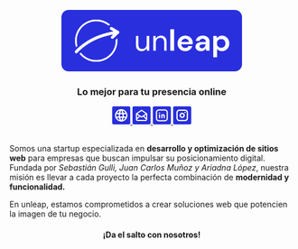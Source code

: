 <p align="center">
    <img src="./images/unleap-logo.png" width="320px" alt="unleap logo" />
</p>
<h3 align="center">
  Lo mejor para tu presencia online
</h3>
<div align="center">
    <a target="_blank" href="https://www.unleap.dev">
        <img src="./images/web-button.png" height="32px" alt="web button" />
    </a>
    <a target="_blank" href="mailto:contact@unleap.dev">
        <img src="./images/email-button.png" height="32px" alt="email button" />
    </a>
    <a target="_blank" href="https://www.linkedin.com/company/unleap/">
        <img src="./images/linkedin-button.png" height="32px" alt="linkedin button" />
    </a>
    <a target="_blank" href="https://www.instagram.com/unleap.dev/">
        <img src="./images/ig-button.png" height="32px" alt="ig button" />
    </a>
</div>
<br>
<p>
  Somos una startup especializada en <strong>desarrollo y optimización de sitios web</strong> para empresas que buscan impulsar su posicionamiento digital. Fundada por <i>Sebastián Gulli, Juan Carlos Muñoz y Ariadna López</i>, nuestra misión es llevar a cada proyecto la perfecta combinación de <strong>modernidad y funcionalidad.</strong>
</p>
<p>
  En unleap, estamos comprometidos a crear soluciones web que potencien la imagen de tu negocio.
</p>
<h4 align="center">
  ¡Da el salto con nosotros!
</h4>
